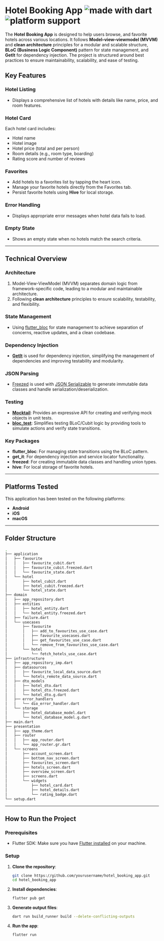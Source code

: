 # Hotel Booking App <img src="https://img.shields.io/badge/made%20with-dart-blue.svg" alt="made with dart"> <img src="https://img.shields.io/badge/platform-android%20|%20iOS%20|%20macOS-green" alt="platform support">

The **Hotel Booking App** is designed to help users  browse, and favorite hotels across various locations. It follows **Model–view–viewmodel (MVVM)** and **clean architecture** principles for a modular and scalable structure, **BLoC (Business Logic Component)** pattern for state management, and **GetIt** for dependency injection. The project is structured around best practices to ensure maintainability, scalability, and ease of testing.

## Key Features

### Hotel Listing
- Displays a comprehensive list of hotels with details like name, price, and room features.

### Hotel Card
Each hotel card includes:
- Hotel name
- Hotel image
- Hotel price (total and per person)
- Room details (e.g., room type, boarding)
- Rating score and number of reviews

### Favorites
- Add hotels to a favorites list by tapping the heart icon.
- Manage your favorite hotels directly from the Favorites tab.
- Persist favorite hotels using **Hive** for local storage.

### Error Handling
- Displays appropriate error messages when hotel data fails to load.

### Empty State
- Shows an empty state when no hotels match the search criteria.

---

## Technical Overview

### Architecture

1. Model-View-ViewModel (MVVM) separates domain logic from framework-specific code, leading to a modular and maintainable architecture.
2. Following **clean architecture** principles to ensure scalability, testability, and flexibility.

### State Management

- Using [flutter_bloc](https://pub.dev/packages/flutter_bloc) for state management to achieve separation of concerns, reactive updates, and a clean codebase.

### Dependency Injection

- **[GetIt](https://pub.dev/packages/get_it)** is used for dependency injection, simplifying the management of dependencies and improving testability and modularity.

### JSON Parsing

- [Freezed](https://pub.dev/packages/freezed) is used with [JSON Serializable](https://pub.dev/packages/json_serializable) to generate immutable data classes and handle serialization/deserialization.

### Testing

- **[Mocktail](https://pub.dev/packages/mocktail)**: Provides an expressive API for creating and verifying mock objects in unit tests.
- **[bloc_test](https://pub.dev/packages/bloc_test)**: Simplifies testing BLoC/Cubit logic by providing tools to simulate actions and verify state transitions.

### Key Packages

- **flutter_bloc**: For managing state transitions using the BLoC pattern.
- **get_it**: For dependency injection and service locator functionality.
- **freezed**: For creating immutable data classes and handling union types.
- **hive**: For local storage of favorite hotels.

---

## Platforms Tested

This application has been tested on the following platforms:

- **Android**
- **iOS**
- **macOS**

---

## Folder Structure

```bash
.
├── application
│   ├── favourite
│   │   ├── favourite_cubit.dart
│   │   ├── favourite_cubit.freezed.dart
│   │   └── favourite_state.dart
│   └── hotel
│       ├── hotel_cubit.dart
│       ├── hotel_cubit.freezed.dart
│       └── hotel_state.dart
├── domain
│   ├── app_repository.dart
│   ├── entities
│   │   ├── hotel_entity.dart
│   │   └── hotel_entity.freezed.dart
│   ├── failure.dart
│   └── usecases
│       ├── favourite
│       │   ├── add_to_favourites_use_case.dart
│       │   ├── favourite_usecases.dart
│       │   ├── get_favourites_use_case.dart
│       │   └── remove_from_favourites_use_case.dart
│       └── hotel
│           └── fetch_hotels_use_case.dart
├── infrastructure
│   ├── app_repository_imp.dart
│   ├── datasources
│   │   ├── favourite_local_data_source.dart
│   │   └── hotels_remote_data_source.dart
│   ├── dto_models
│   │   ├── hotel_dto.dart
│   │   ├── hotel_dto.freezed.dart
│   │   └── hotel_dto.g.dart
│   ├── error_handlers
│   │   └── dio_error_handler.dart
│   └── storage
│       ├── hotel_database_model.dart
│       └── hotel_database_model.g.dart
├── main.dart
├── presentation
│   ├── app_theme.dart
│   ├── router
│   │   ├── app_router.dart
│   │   └── app_router.gr.dart
│   └── screens
│       ├── account_screen.dart
│       ├── bottom_nav_screen.dart
│       ├── favourites_screen.dart
│       ├── hotels_screen.dart
│       ├── overview_screen.dart
│       ├── screens.dart
│       └── widgets
│           ├── hotel_card.dart
│           ├── hotel_details.dart
│           └── rating_badge.dart
└── setup.dart

```

---

## How to Run the Project

### Prerequisites

- Flutter SDK: Make sure you have [Flutter installed](https://flutter.dev/docs/get-started/install) on your machine.

### Setup

1. **Clone the repository**:
   ```bash
   git clone https://github.com/yourusername/hotel_booking_app.git
   cd hotel_booking_app
   ```

2. **Install dependencies**:
   ```bash
   flutter pub get
   ```

3. **Generate output files**:
   ```bash
   dart run build_runner build --delete-conflicting-outputs
   ```

4. **Run the app**:
   ```bash
   flutter run
   ```